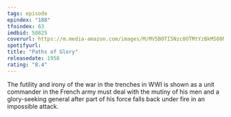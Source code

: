 ```yaml
---
tags: episode
epindex: "188"
tfoindex: 63
imdbid: 50825
coverurl: https://m.media-amazon.com/images/M/MV5BOTI5Nzc0OTMtYzBkMS00NjkxLThmM2UtNjM2ODgxN2M5NjNkXkEyXkFqcGdeQXVyNjQ2MjQ5NzM@._V1_SX202_CR0,0,202,300_.jpg
spotifyurl: 
title: "Paths of Glory"
releasedate: 1958
rating: "8.4"
---
```


The futility and irony of the war in the trenches in WWI is shown as a unit commander in the French army must deal with the mutiny of his men and a glory-seeking general after part of his force falls back under fire in an impossible attack.